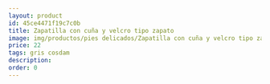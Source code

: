 ```yaml
---
layout: product
id: 45ce4471f19c7c0b
title: Zapatilla con cuña y velcro tipo zapato
image: img/productos/pies delicados/Zapatilla con cuña y velcro tipo zapato=22=gris cosdam.webp
price: 22
tags: gris cosdam
description: 
order: 0
---
```

